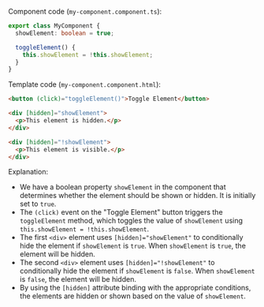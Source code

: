 
Component code (`my-component.component.ts`):
```typescript
export class MyComponent {
  showElement: boolean = true;

  toggleElement() {
    this.showElement = !this.showElement;
  }
}
```

Template code (`my-component.component.html`):
```html
<button (click)="toggleElement()">Toggle Element</button>

<div [hidden]="showElement">
  <p>This element is hidden.</p>
</div>

<div [hidden]="!showElement">
  <p>This element is visible.</p>
</div>
```

Explanation:
- We have a boolean property `showElement` in the component that determines whether the element should be shown or hidden. It is initially set to `true`.
- The `(click)` event on the "Toggle Element" button triggers the `toggleElement` method, which toggles the value of `showElement` using `this.showElement = !this.showElement`.
- The first `<div>` element uses `[hidden]="showElement"` to conditionally hide the element if `showElement` is `true`. When `showElement` is `true`, the element will be hidden.
- The second `<div>` element uses `[hidden]="!showElement"` to conditionally hide the element if `showElement` is `false`. When `showElement` is `false`, the element will be hidden.
- By using the `[hidden]` attribute binding with the appropriate conditions, the elements are hidden or shown based on the value of `showElement`.
